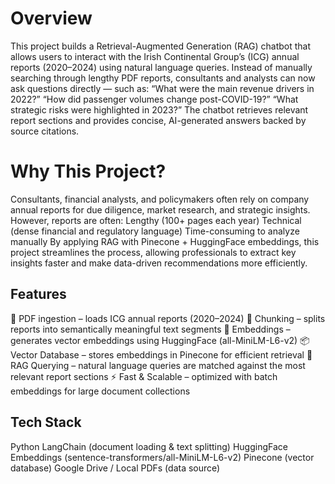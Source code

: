 # Overview
This project builds a Retrieval-Augmented Generation (RAG) chatbot that allows users to interact with the Irish Continental Group’s (ICG) annual reports (2020–2024) using natural language queries.
Instead of manually searching through lengthy PDF reports, consultants and analysts can now ask questions directly — such as:
“What were the main revenue drivers in 2022?”
“How did passenger volumes change post-COVID-19?”
“What strategic risks were highlighted in 2023?”
The chatbot retrieves relevant report sections and provides concise, AI-generated answers backed by source citations.

# Why This Project?
Consultants, financial analysts, and policymakers often rely on company annual reports for due diligence, market research, and strategic insights. However, reports are often:
Lengthy (100+ pages each year)
Technical (dense financial and regulatory language)
Time-consuming to analyze manually
By applying RAG with Pinecone + HuggingFace embeddings, this project streamlines the process, allowing professionals to extract key insights faster and make data-driven recommendations more efficiently.

## Features
📂 PDF ingestion – loads ICG annual reports (2020–2024)
🧩 Chunking – splits reports into semantically meaningful text segments
🧠 Embeddings – generates vector embeddings using HuggingFace (all-MiniLM-L6-v2)
📦 Vector Database – stores embeddings in Pinecone for efficient retrieval
💬 RAG Querying – natural language queries are matched against the most relevant report sections
⚡ Fast & Scalable – optimized with batch embeddings for large document collections

## Tech Stack
Python
LangChain (document loading & text splitting)
HuggingFace Embeddings (sentence-transformers/all-MiniLM-L6-v2)
Pinecone (vector database)
Google Drive / Local PDFs (data source)
